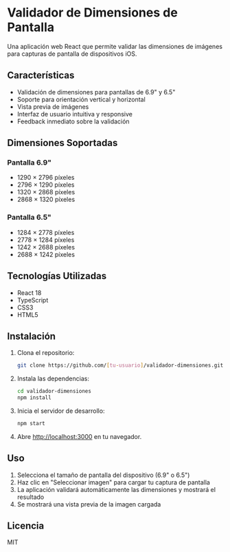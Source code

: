 # Validador de Dimensiones de Pantalla

Una aplicación web React que permite validar las dimensiones de imágenes para capturas de pantalla de dispositivos iOS.

## Características

- Validación de dimensiones para pantallas de 6.9" y 6.5"
- Soporte para orientación vertical y horizontal
- Vista previa de imágenes
- Interfaz de usuario intuitiva y responsive
- Feedback inmediato sobre la validación

## Dimensiones Soportadas

### Pantalla 6.9"
- 1290 × 2796 píxeles
- 2796 × 1290 píxeles
- 1320 × 2868 píxeles
- 2868 × 1320 píxeles

### Pantalla 6.5"
- 1284 × 2778 píxeles
- 2778 × 1284 píxeles
- 1242 × 2688 píxeles
- 2688 × 1242 píxeles

## Tecnologías Utilizadas

- React 18
- TypeScript
- CSS3
- HTML5

## Instalación

1. Clona el repositorio:
   ```bash
   git clone https://github.com/[tu-usuario]/validador-dimensiones.git
   ```

2. Instala las dependencias:
   ```bash
   cd validador-dimensiones
   npm install
   ```

3. Inicia el servidor de desarrollo:
   ```bash
   npm start
   ```

4. Abre [http://localhost:3000](http://localhost:3000) en tu navegador.

## Uso

1. Selecciona el tamaño de pantalla del dispositivo (6.9" o 6.5")
2. Haz clic en "Seleccionar imagen" para cargar tu captura de pantalla
3. La aplicación validará automáticamente las dimensiones y mostrará el resultado
4. Se mostrará una vista previa de la imagen cargada

## Licencia

MIT
